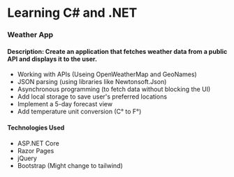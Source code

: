 # Learning C# and .NET

### Weather App
####  Description: Create an application that fetches weather data from a public API and displays it to the user.
-   Working with APIs (Useing OpenWeatherMap and GeoNames)
-   JSON parsing (using libraries like Newtonsoft.Json)
-   Asynchronous programming (to fetch data without blocking the UI)
-   Add local storage to save user's preferred locations
-   Implement a 5-day forecast view
-   Add temperature unit conversion (C° to F°)

#### Technologies Used
- ASP.NET Core
- Razor Pages
- jQuery
- Bootstrap (Might change to tailwind)